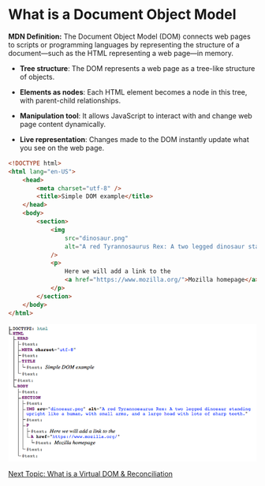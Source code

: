 # What is a Document Object Model

**MDN Definition:** The Document Object Model (DOM) connects web pages to scripts or programming languages by representing the structure of a document—such as the HTML representing a web page—in memory.

-   **Tree structure**: The DOM represents a web page as a tree-like structure of objects.

-   **Elements as nodes**: Each HTML element becomes a node in this tree, with parent-child relationships.

-   **Manipulation tool**: It allows JavaScript to interact with and change web page content dynamically.

-   **Live representation**: Changes made to the DOM instantly update what you see on the web page.

```html
<!DOCTYPE html>
<html lang="en-US">
    <head>
        <meta charset="utf-8" />
        <title>Simple DOM example</title>
    </head>
    <body>
        <section>
            <img
                src="dinosaur.png"
                alt="A red Tyrannosaurus Rex: A two legged dinosaur standing upright like a human, with small arms, and a large head with lots of sharp teeth."
            />
            <p>
                Here we will add a link to the
                <a href="https://www.mozilla.org/">Mozilla homepage</a>
            </p>
        </section>
    </body>
</html>
```

![alt text](./images/DOMImage.png)

[Next Topic: What is a Virtual DOM & Reconciliation](./virualdom.md)
